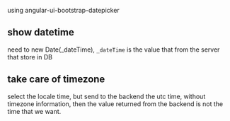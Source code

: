 using angular-ui-bootstrap-datepicker

## show datetime
need to new Date(_dateTime), `_dateTime` is the value that from the server that store in DB

## take care of timezone
select the locale time, but send to the backend the utc time, without timezone information,
then the value returned from the backend is not the time that we want.
